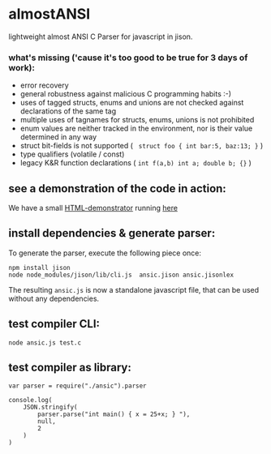 # almostANSI
lightweight almost ANSI C Parser for javascript in jison.

### what's missing ('cause it's too good to be true for 3 days of work):
- error recovery
- general robustness against malicious C programming habits :-)
- uses of tagged structs, enums and unions are not checked against declarations of the same tag
- multiple uses of tagnames for structs, enums, unions is not prohibited
- enum values are neither tracked in the environment, nor is their value determined in any way
- struct bit-fields is not supported ( ``` struct foo { int bar:5, baz:13; }``` )
- type qualifiers (volatile / const)
- legacy K&R function declarations ( ```int f(a,b) int a; double b; {}``` )

## see a demonstration of the code in action:

We have a small [HTML-demonstrator](https://github.com/DrMichaelPetter/almostANSI/blob/main/demo/index.html) running [here](https://drmichaelpetter.github.io/almostANSI)


## install dependencies & generate parser:

To generate the parser, execute the following piece once:

```
npm install jison 
node node_modules/jison/lib/cli.js  ansic.jison ansic.jisonlex 
```
The resulting ```ansic.js``` is now a standalone javascript file, that can be used without any dependencies.

## test compiler CLI:

``` node ansic.js test.c ```

## test compiler as library:

```
var parser = require("./ansic").parser

console.log(
    JSON.stringify(
        parser.parse("int main() { x = 25+x; } "),
        null, 
        2
    )
)
```
